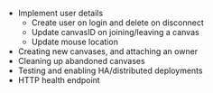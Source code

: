 * Implement user details
    * Create user on login and delete on disconnect
    * Update canvasID on joining/leaving a canvas
    * Update mouse location
* Creating new canvases, and attaching an owner
* Cleaning up abandoned canvases
* Testing and enabling HA/distributed deployments
* HTTP health endpoint